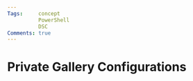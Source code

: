 ```yaml
---
Tags:     concept
          PowerShell
          DSC
Comments: true
---
```

# Private Gallery Configurations